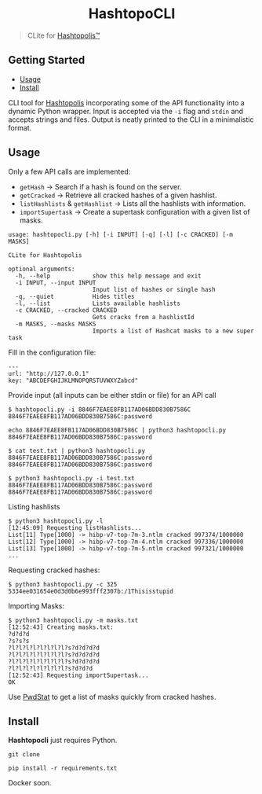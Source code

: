 <h1 align="center">
HashtopoCLI
 </h1>

 > CLite for [Hashtopolis™](https://hashtopolis.org/)

 ## Getting Started

- [Usage](#usage)
- [Install](#install)

 CLI tool for [Hashtopolis](https://github.com/hashtopolis/server) incorporating some of the API functionality into a dynamic Python wrapper. Input is accepted via the `-i` flag and `stdin` and accepts strings and files. Output is neatly printed to the CLI in a minimalistic format.

## Usage
Only a few API calls are implemented:
- `getHash` &rarr;  Search if a hash is found on the server.
- `getCracked` &rarr;  Retrieve all cracked hashes of a given hashlist.
- `listHashlists` & `getHashlist` &rarr; Lists all the hashlists with information.
- `importSupertask` &rarr; Create a supertask configuration with a given list of masks.

```
usage: hashtopocli.py [-h] [-i INPUT] [-q] [-l] [-c CRACKED] [-m MASKS]

CLite for Hashtopolis

optional arguments:
  -h, --help            show this help message and exit
  -i INPUT, --input INPUT
                        Input list of hashes or single hash
  -q, --quiet           Hides titles
  -l, --list            Lists available hashlists
  -c CRACKED, --cracked CRACKED
                        Gets cracks from a hashlistId
  -m MASKS, --masks MASKS
                        Imports a list of Hashcat masks to a new super task
```

Fill in the configuration file:
```
---
url: "http://127.0.0.1"
key: "ABCDEFGHIJKLMNOPQRSTUVWXYZabcd"
```
Provide input (all inputs can be either stdin or file) for an API call
```
$ hashtopocli.py -i 8846F7EAEE8FB117AD06BDD830B7586C
8846F7EAEE8FB117AD06BDD830B7586C:password

echo 8846F7EAEE8FB117AD06BDD830B7586C | python3 hashtopocli.py
8846F7EAEE8FB117AD06BDD830B7586C:password

$ cat test.txt | python3 hashtopocli.py
8846F7EAEE8FB117AD06BDD830B7586C:password
8846F7EAEE8FB117AD06BDD830B7586C:password

$ python3 hashtopocli.py -i test.txt
8846F7EAEE8FB117AD06BDD830B7586C:password
8846F7EAEE8FB117AD06BDD830B7586C:password
```
Listing hashlists
```
$ python3 hashtopocli.py -l
[12:45:09] Requesting listHashlists...
List[11] Type[1000] -> hibp-v7-top-7m-3.ntlm cracked 997374/1000000
List[12] Type[1000] -> hibp-v7-top-7m-4.ntlm cracked 997336/1000000
List[13] Type[1000] -> hibp-v7-top-7m-5.ntlm cracked 997321/1000000
...
```
Requesting cracked hashes:
```
$ python3 hashtopocli.py -c 325
5334ee031654e0d3d0b6e993fff2307b:/1Thisisstupid
```
Importing Masks:
```
$ python3 hashtopocli.py -m masks.txt
[12:52:43] Creating masks.txt:
?d?d?d
?s?s?s
?l?l?l?l?l?l?l?l?s?d?d?d?d
?l?l?l?l?l?l?l?l?s?d?d?d?d
?l?l?l?l?l?l?l?l?s?d?d?d?d
?l?l?l?l?l?l?l?l?s?d?d?d
[12:52:43] Requesting importSupertask...
OK
```
Use [PwdStat](https://github.com/JakeWnuk/PwdStat) to get a list of masks quickly from cracked hashes.

## Install

**Hashtopocli** just requires Python.

```
git clone 
```

```
pip install -r requirements.txt
```
Docker soon.
